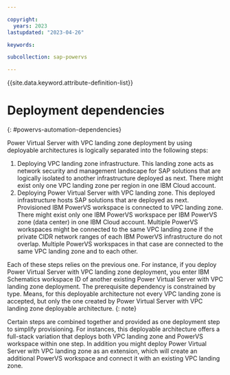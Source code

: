 ```yaml
---

copyright:
  years: 2023
lastupdated: "2023-04-26"

keywords:

subcollection: sap-powervs

---
```


{{site.data.keyword.attribute-definition-list}}

# Deployment dependencies
{: #powervs-automation-dependencies}

Power Virtual Server with VPC landing zone deployment by using deployable architectures is logically separated into the following steps:

1. Deploying VPC landing zone infrastructure. This landing zone acts as network security and management landscape for SAP solutions that are logically isolated to another infrastructure deployed as next. There might exist only one VPC landing zone per region in one IBM Cloud account.
2. Deploying Power Virtual Server with VPC landing zone. This deployed infrastructure hosts SAP solutions that are deployed as next. Provisioned IBM PowerVS workspace is connected to VPC landing zone. There might exist only one IBM PowerVS workspace per IBM PowerVS zone (data center) in one IBM Cloud account. Multiple PowerVS workspaces might be connected to the same VPC landing zone if the private CIDR network ranges of each IBM PowerVS infrastructure do not overlap. Multiple PowerVS workspaces in that case are connected to the same VPC landing zone and to each other. 

Each of these steps relies on the previous one. For instance, if you deploy Power Virtual Server with VPC landing zone deployment, you enter IBM Schematics workspace ID of another existing Power Virtual Server with VPC landing zone deployment. The prerequisite dependency is constrained by type. Means, for this deployable architecture not every VPC landing zone is accepted, but only the one created by Power Virtual Server with VPC landing zone deployable architecture.
{: note}

Certain steps are combined together and provided as one deployment step to simplify provisioning. For instances, this deployable architecture offers a full-stack variation that deploys both VPC landing zone and PowerVS workspace within one step. In addition you might deploy Power Virtual Server with VPC landing zone as an extension, which will create an additional PowerVS workspace and connect it with an existing VPC landing zone.
